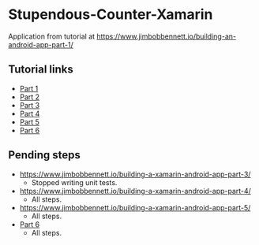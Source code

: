 # Stupendous-Counter-Xamarin
Application from tutorial at https://www.jimbobbennett.io/building-an-android-app-part-1/

## Tutorial links

- [Part 1](https://www.jimbobbennett.io/building-an-android-app-part-1/)
- [Part 2](https://www.jimbobbennett.io/building-an-android-app-part-2/)
- [Part 3](https://www.jimbobbennett.io/building-a-xamarin-android-app-part-3/)
- [Part 4](https://www.jimbobbennett.io/building-a-xamarin-android-app-part-4/)
- [Part 5](https://www.jimbobbennett.io/building-a-xamarin-android-app-part-5/)
- [Part 6](https://www.jimbobbennett.io/building-a-xamarin-android-app-part-6-2/)

## Pending steps

- https://www.jimbobbennett.io/building-a-xamarin-android-app-part-3/
	- Stopped writing unit tests.
- https://www.jimbobbennett.io/building-a-xamarin-android-app-part-4/
	- All steps.
- https://www.jimbobbennett.io/building-a-xamarin-android-app-part-5/
	- All steps.
- [Part 6](https://www.jimbobbennett.io/building-a-xamarin-android-app-part-6-2/)
	- All steps.